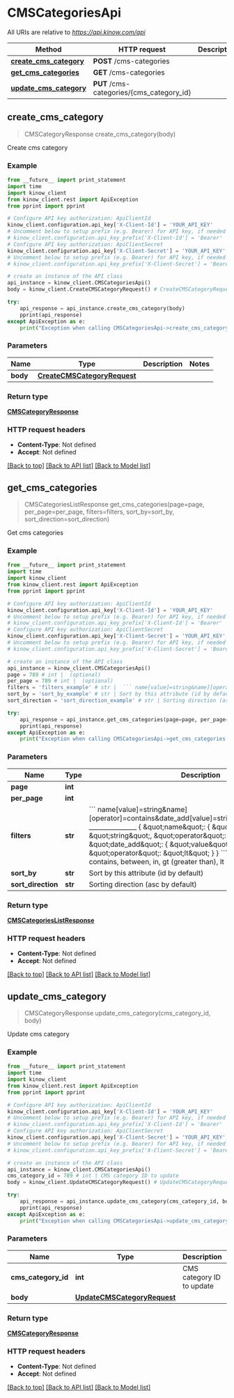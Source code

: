 # CMSCategoriesApi

All URIs are relative to *https://api.kinow.com/api*

Method | HTTP request | Description
------------- | ------------- | -------------
[**create_cms_category**](#create_cms_category) | **POST** /cms-categories | 
[**get_cms_categories**](#get_cms_categories) | **GET** /cms-categories | 
[**update_cms_category**](#update_cms_category) | **PUT** /cms-categories/{cms_category_id} | 


## **create_cms_category**
> CMSCategoryResponse create_cms_category(body)



Create cms category

### Example 
```python
from __future__ import print_statement
import time
import kinow_client
from kinow_client.rest import ApiException
from pprint import pprint

# Configure API key authorization: ApiClientId
kinow_client.configuration.api_key['X-Client-Id'] = 'YOUR_API_KEY'
# Uncomment below to setup prefix (e.g. Bearer) for API key, if needed
# kinow_client.configuration.api_key_prefix['X-Client-Id'] = 'Bearer'
# Configure API key authorization: ApiClientSecret
kinow_client.configuration.api_key['X-Client-Secret'] = 'YOUR_API_KEY'
# Uncomment below to setup prefix (e.g. Bearer) for API key, if needed
# kinow_client.configuration.api_key_prefix['X-Client-Secret'] = 'Bearer'

# create an instance of the API class
api_instance = kinow_client.CMSCategoriesApi()
body = kinow_client.CreateCMSCategoryRequest() # CreateCMSCategoryRequest | 

try: 
    api_response = api_instance.create_cms_category(body)
    pprint(api_response)
except ApiException as e:
    print("Exception when calling CMSCategoriesApi->create_cms_category: %s\n" % e)
```

### Parameters

Name | Type | Description  | Notes
------------- | ------------- | ------------- | -------------
 **body** | [**CreateCMSCategoryRequest**](#CreateCMSCategoryRequest)|  | 

### Return type

[**CMSCategoryResponse**](#CMSCategoryResponse)

### HTTP request headers

 - **Content-Type**: Not defined
 - **Accept**: Not defined

[[Back to top]](#) [[Back to API list]](#documentation-for-api-endpoints) [[Back to Model list]](#documentation-for-models)

## **get_cms_categories**
> CMSCategoriesListResponse get_cms_categories(page=page, per_page=per_page, filters=filters, sort_by=sort_by, sort_direction=sort_direction)



Get cms categories

### Example 
```python
from __future__ import print_statement
import time
import kinow_client
from kinow_client.rest import ApiException
from pprint import pprint

# Configure API key authorization: ApiClientId
kinow_client.configuration.api_key['X-Client-Id'] = 'YOUR_API_KEY'
# Uncomment below to setup prefix (e.g. Bearer) for API key, if needed
# kinow_client.configuration.api_key_prefix['X-Client-Id'] = 'Bearer'
# Configure API key authorization: ApiClientSecret
kinow_client.configuration.api_key['X-Client-Secret'] = 'YOUR_API_KEY'
# Uncomment below to setup prefix (e.g. Bearer) for API key, if needed
# kinow_client.configuration.api_key_prefix['X-Client-Secret'] = 'Bearer'

# create an instance of the API class
api_instance = kinow_client.CMSCategoriesApi()
page = 789 # int |  (optional)
per_page = 789 # int |  (optional)
filters = 'filters_example' # str |  ``` name[value]=string&name][operator]=contains&date_add[value]=string&date_add[operator]=lt _______________  { \"name\": { \"value\": \"string\", \"operator\": \"contains\" }, \"date_add\": { \"value\": \"string\", \"operator\": \"lt\" } } ``` Operator can be: strict, contains, between, in, gt (greater than), lt (lower than). (optional)
sort_by = 'sort_by_example' # str | Sort by this attribute (id by default) (optional)
sort_direction = 'sort_direction_example' # str | Sorting direction (asc by default) (optional)

try: 
    api_response = api_instance.get_cms_categories(page=page, per_page=per_page, filters=filters, sort_by=sort_by, sort_direction=sort_direction)
    pprint(api_response)
except ApiException as e:
    print("Exception when calling CMSCategoriesApi->get_cms_categories: %s\n" % e)
```

### Parameters

Name | Type | Description  | Notes
------------- | ------------- | ------------- | -------------
 **page** | **int**|  | [optional] 
 **per_page** | **int**|  | [optional] 
 **filters** | **str**|  &#x60;&#x60;&#x60; name[value]&#x3D;string&amp;name][operator]&#x3D;contains&amp;date_add[value]&#x3D;string&amp;date_add[operator]&#x3D;lt _______________  { \&quot;name\&quot;: { \&quot;value\&quot;: \&quot;string\&quot;, \&quot;operator\&quot;: \&quot;contains\&quot; }, \&quot;date_add\&quot;: { \&quot;value\&quot;: \&quot;string\&quot;, \&quot;operator\&quot;: \&quot;lt\&quot; } } &#x60;&#x60;&#x60; Operator can be: strict, contains, between, in, gt (greater than), lt (lower than). | [optional] 
 **sort_by** | **str**| Sort by this attribute (id by default) | [optional] 
 **sort_direction** | **str**| Sorting direction (asc by default) | [optional] 

### Return type

[**CMSCategoriesListResponse**](#CMSCategoriesListResponse)

### HTTP request headers

 - **Content-Type**: Not defined
 - **Accept**: Not defined

[[Back to top]](#) [[Back to API list]](#documentation-for-api-endpoints) [[Back to Model list]](#documentation-for-models)

## **update_cms_category**
> CMSCategoryResponse update_cms_category(cms_category_id, body)



Update cms category

### Example 
```python
from __future__ import print_statement
import time
import kinow_client
from kinow_client.rest import ApiException
from pprint import pprint

# Configure API key authorization: ApiClientId
kinow_client.configuration.api_key['X-Client-Id'] = 'YOUR_API_KEY'
# Uncomment below to setup prefix (e.g. Bearer) for API key, if needed
# kinow_client.configuration.api_key_prefix['X-Client-Id'] = 'Bearer'
# Configure API key authorization: ApiClientSecret
kinow_client.configuration.api_key['X-Client-Secret'] = 'YOUR_API_KEY'
# Uncomment below to setup prefix (e.g. Bearer) for API key, if needed
# kinow_client.configuration.api_key_prefix['X-Client-Secret'] = 'Bearer'

# create an instance of the API class
api_instance = kinow_client.CMSCategoriesApi()
cms_category_id = 789 # int | CMS category ID to update
body = kinow_client.UpdateCMSCategoryRequest() # UpdateCMSCategoryRequest | 

try: 
    api_response = api_instance.update_cms_category(cms_category_id, body)
    pprint(api_response)
except ApiException as e:
    print("Exception when calling CMSCategoriesApi->update_cms_category: %s\n" % e)
```

### Parameters

Name | Type | Description  | Notes
------------- | ------------- | ------------- | -------------
 **cms_category_id** | **int**| CMS category ID to update | 
 **body** | [**UpdateCMSCategoryRequest**](#UpdateCMSCategoryRequest)|  | 

### Return type

[**CMSCategoryResponse**](#CMSCategoryResponse)

### HTTP request headers

 - **Content-Type**: Not defined
 - **Accept**: Not defined

[[Back to top]](#) [[Back to API list]](#documentation-for-api-endpoints) [[Back to Model list]](#documentation-for-models)


